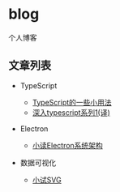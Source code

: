 # blog
个人博客

## 文章列表

- TypeScript
  - [TypeScript的一些小用法](https://github.com/wangtianlun/blog/blob/master/typescript/TypeScript%E7%9A%84%E4%B8%80%E4%BA%9B%E5%B0%8F%E7%94%A8%E6%B3%95.md)
  - [深入typescript系列1(译)](https://github.com/wangtianlun/blog/blob/master/typescript/%E6%B7%B1%E5%85%A5typescript%E7%B3%BB%E5%88%971(%E8%AF%91).md)
- Electron
  - [小读Electron系统架构](https://github.com/wangtianlun/blog/blob/master/electron/%E5%B0%8F%E8%AF%BBElectron%E7%B3%BB%E7%BB%9F%E6%9E%B6%E6%9E%84.md)

- 数据可视化
  - [小试SVG](https://github.com/wangtianlun/blog/blob/master/%E6%95%B0%E6%8D%AE%E5%8F%AF%E8%A7%86%E5%8C%96/%E5%B0%8F%E8%AF%95svg.md)
